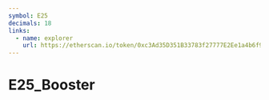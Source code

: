 ```yaml
---
symbol: E25
decimals: 18
links:
  - name: explorer
    url: https://etherscan.io/token/0xc3Ad35D351B33783f27777E2Ee1a4b6f96e4EE34
---
```


# E25_Booster

